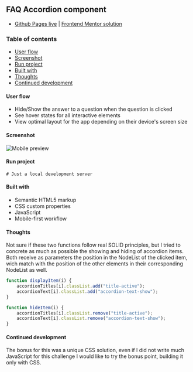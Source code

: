 ## FAQ Accordion component
- [Github Pages live](https://alexcumplido.github.io/frontend-mentor/faq-accordion/) | [Frontend Mentor solution](https://www.frontendmentor.io/solutions/js-accordion-component-U8k7rbRFtj)

### Table of contents
- [User flow](#user-flow)
- [Screenshot](#screenshot)
- [Run project](#run-project)
- [Built with](#built-with)
- [Thoughts](#thoughts)
- [Continued development](#continued-development)

#### User flow
- Hide/Show the answer to a question when the question is clicked
- See hover states for all interactive elements
- View optimal layout for the app depending on their device's screen size

#### Screenshot
![Mobile preview](./design/mobile-design.jpg)

#### Run project
```
# Just a local development server
```

#### Built with
- Semantic HTML5 markup
- CSS custom properties
- JavaScript
- Mobile-first workflow

#### Thoughts
Not sure if these two functions follow real SOLID principles, but I tried to concrete as much as possible the showing and hiding of accordion items. Both receive as parameters the position in the NodeList of the clicked item, wich match with the position of the other elements in their corresponding NodeList as well.

```js
function displayItem(i) {
    accordionTitles[i].classList.add("title-active");
    accordionText[i].classList.add("accordion-text-show");
}

function hideItem(i) {
    accordionTitles[i].classList.remove("title-active");
    accordionText[i].classList.remove("accordion-text-show");
}
```

#### Continued development
The bonus for this was a unique CSS solution, even if I did not write much JavaScript for this challenge I would like to try the bonus point, building it only with CSS.